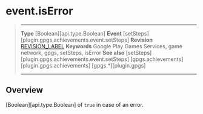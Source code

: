 # event.isError

> --------------------- ------------------------------------------------------------------------------------------
> __Type__              [Boolean][api.type.Boolean]
> __Event__             [setSteps][plugin.gpgs.achievements.event.setSteps]
> __Revision__          [REVISION_LABEL](REVISION_URL)
> __Keywords__          Google Play Games Services, game network, gpgs, setSteps, isError
> __See also__          [setSteps][plugin.gpgs.achievements.event.setSteps]
>						[gpgs.achievements][plugin.gpgs.achievements]
>                       [gpgs.*][plugin.gpgs]
> --------------------- ------------------------------------------------------------------------------------------

## Overview

[Boolean][api.type.Boolean] of `true` in case of an error.